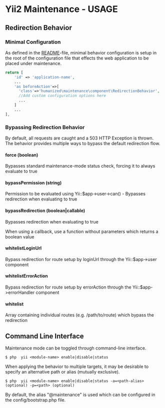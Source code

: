 # Yii2 Maintenance - USAGE

## Redirection Behavior

### Minimal Configuration

As defined in the [README](README.md)-file, minimal behavior configuration is setup in the root of the configuration file that effects the web application to be placed under maintenance. 

```php
return [
    'id' => 'application-name',
    ...
    'as beforeAction'=>[ 
      'class'=>'humanized\maintenance\component\RedirectionBehavior',
      //Add custom configuration options here
      ...
    ]
    ...
],
```

### Bypassing Redirection Behavior

By default, all requests are caught and a 503 HTTP Exception is thrown. The behavior provides multiple ways to bypass the default redirection flow. 


#### force (boolean)

Bypasses standard maintenance-mode status check, forcing it to always evaluate to true

#### bypassPermission (string)

Permission to be evaluated using Yii::$app->user->can() - Bypasses redirection when evaluating to true

#### bypassRedirection (boolean|callable)

Bypasses redirection when evaluating to true

When using a callback, use a function without parameters which returns a boolean value


#### whitelistLoginUrl

Bypass redirection for route setup by loginUrl through the Yii::$app->user component

#### whitelistErrorAction

Bypass redirection for route setup by errorAction through the Yii::$app->errorHandler component

#### whitelist

Array containing individual routes (e.g. /path/to/route) which bypass the redirection


## Command Line Interface

Maintenance mode can be toggled through command-line interface.

```
$ php  yii <module-name> enable|disable|status
``` 


When applying the behavior to multiple targets, it may be desirable to specify an alternative path or alias (mutually exclusive).
 
 
```
$ php  yii <module-name> enable|disable|status -a=<path-alias> (optional) -p=<path> (optional)
``` 

By default, the alias "@maintenance" is used which can be configured in the config/bootstrap.php file.
